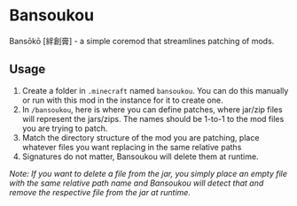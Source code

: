 # Bansoukou
Bansōkō [絆創膏] - a simple coremod that streamlines patching of mods.

## Usage

1. Create a folder in `.minecraft` named `bansoukou`. You can do this manually or run with this mod in the instance for it to create one.
2. In `/bansoukou`, here is where you can define patches, where jar/zip files will represent the jars/zips. The names should be 1-to-1 to the mod files you are trying to patch.
3. Match the directory structure of the mod you are patching,  place whatever files you want replacing in the same relative paths
4. Signatures do not matter, Bansoukou will delete them at runtime.

*Note: If you want to delete a file from the jar, you simply place an empty file with the same relative path name and Bansoukou will detect that and remove the respective file from the jar at runtime.*
